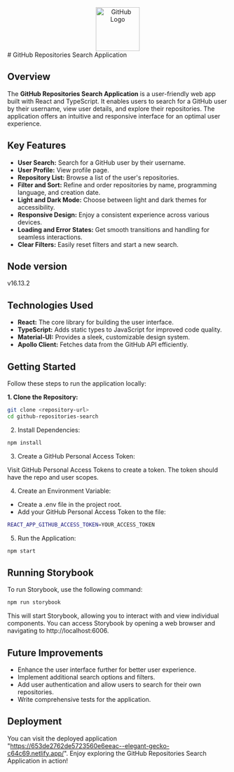 <div align="center">
  <img src="https://github.com/emnaboukhris/deploiment-tp1/assets/79046370/a6e25e92-f5df-46b6-8051-47a549fdb1c1" alt="GitHub Logo" width="100">
</div>
# GitHub Repositories Search Application


## Overview

The **GitHub Repositories Search Application** is a user-friendly web app built with React and TypeScript. It enables users to search for a GitHub user by their username, view user details, and explore their repositories. The application offers an intuitive and responsive interface for an optimal user experience.

## Key Features

- **User Search:** Search for a GitHub user by their username.
- **User Profile:** View profile page.
- **Repository List:** Browse a list of the user's repositories.
- **Filter and Sort:** Refine and order repositories by name, programming language, and creation date.
- **Light and Dark Mode:** Choose between light and dark themes for accessibility.
- **Responsive Design:** Enjoy a consistent experience across various devices.
- **Loading and Error States:** Get smooth transitions and handling for seamless interactions.
- **Clear Filters:** Easily reset filters and start a new search.

## Node version

v16.13.2

## Technologies Used

- **React:** The core library for building the user interface.
- **TypeScript:** Adds static types to JavaScript for improved code quality.
- **Material-UI:** Provides a sleek, customizable design system.
- **Apollo Client:** Fetches data from the GitHub API efficiently.

## Getting Started

Follow these steps to run the application locally:

**1. Clone the Repository:**

```bash
git clone <repository-url>
cd github-repositories-search
```
2. Install Dependencies:
```bash
npm install
```
3. Create a GitHub Personal Access Token:

Visit GitHub Personal Access Tokens to create a token.
The token should have the repo and user scopes.

4. Create an Environment Variable:
- Create a .env file in the project root.
- Add your GitHub Personal Access Token to the file:
```bash
REACT_APP_GITHUB_ACCESS_TOKEN=YOUR_ACCESS_TOKEN
```
5. Run the Application:
```bash
npm start
```

## Running Storybook

To run Storybook, use the following command:

```bash
npm run storybook
```

This will start Storybook, allowing you to interact with and view individual components.
You can access Storybook by opening a web browser and navigating to http://localhost:6006.


## Future Improvements
- Enhance the user interface further for better user experience.
- Implement additional search options and filters.
- Add user authentication and allow users to search for their own repositories.
- Write comprehensive tests for the application.



## Deployment
You can visit the deployed application "https://653de2762de5723560e6eeac--elegant-gecko-c64c69.netlify.app/". 
Enjoy exploring the GitHub Repositories Search Application in action!



